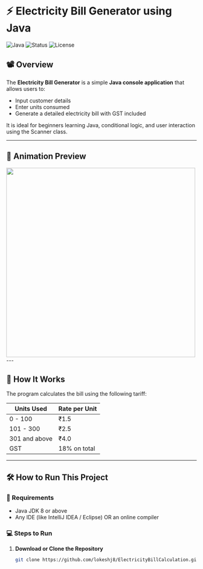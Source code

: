 # ⚡ Electricity Bill Generator using Java

![Java](https://img.shields.io/badge/Java-ED8B00?style=for-the-badge&logo=java&logoColor=white)
![Status](https://img.shields.io/badge/Status-Completed-green?style=for-the-badge&logo=github)
![License](https://img.shields.io/badge/License-MIT-blue?style=for-the-badge)

## 📽️ Overview

The **Electricity Bill Generator** is a simple **Java console application** that allows users to:
- Input customer details
- Enter units consumed
- Generate a detailed electricity bill with GST included

It is ideal for beginners learning Java, conditional logic, and user interaction using the Scanner class.

---

## 📸 Animation Preview

<img src="https://media.giphy.com/media/qgQUggAC3Pfv687qPC/giphy.gif" width="500"/>
---

## 🚀 How It Works

The program calculates the bill using the following tariff:

| Units Used      | Rate per Unit |
|-----------------|---------------|
| 0 - 100         | ₹1.5          |
| 101 - 300       | ₹2.5          |
| 301 and above   | ₹4.0          |
| GST             | 18% on total  |
 
---

## 🛠️ How to Run This Project

### 📌 Requirements
- Java JDK 8 or above
- Any IDE (like IntelliJ IDEA / Eclipse) OR an online compiler

### 💻 Steps to Run
1. **Download or Clone the Repository**
   ```bash
   git clone https://github.com/lokeshj8/ElectricityBillCalculation.git
